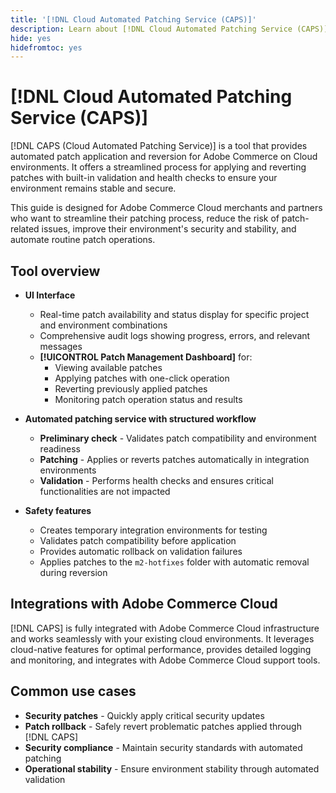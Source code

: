 ```yaml
---
title: '[!DNL Cloud Automated Patching Service (CAPS)]'
description: Learn about [!DNL Cloud Automated Patching Service (CAPS)], its uses, how to access it, and best practices for automated patching
hide: yes
hidefromtoc: yes
---
```

# [!DNL Cloud Automated Patching Service (CAPS)]

[!DNL CAPS (Cloud Automated Patching Service)] is a tool that provides automated patch application and reversion for Adobe Commerce on Cloud environments. It offers a streamlined process for applying and reverting patches with built-in validation and health checks to ensure your environment remains stable and secure.

This guide is designed for Adobe Commerce Cloud merchants and partners who want to streamline their patching process, reduce the risk of patch-related issues, improve their environment's security and stability, and automate routine patch operations.

## Tool overview

* **UI Interface**
  * Real-time patch availability and status display for specific project and environment combinations
  * Comprehensive audit logs showing progress, errors, and relevant messages
  * **[!UICONTROL Patch Management Dashboard]** for:
    * Viewing available patches
    * Applying patches with one-click operation
    * Reverting previously applied patches
    * Monitoring patch operation status and results

* **Automated patching service with structured workflow**
  * **Preliminary check** - Validates patch compatibility and environment readiness
  * **Patching** - Applies or reverts patches automatically in integration environments
  * **Validation** - Performs health checks and ensures critical functionalities are not impacted

* **Safety features**
  * Creates temporary integration environments for testing
  * Validates patch compatibility before application
  * Provides automatic rollback on validation failures
  * Applies patches to the `m2-hotfixes` folder with automatic removal during reversion

## Integrations with Adobe Commerce Cloud

[!DNL CAPS] is fully integrated with Adobe Commerce Cloud infrastructure and works seamlessly with your existing cloud environments. It leverages cloud-native features for optimal performance, provides detailed logging and monitoring, and integrates with Adobe Commerce Cloud support tools.

## Common use cases

* **Security patches** - Quickly apply critical security updates
* **Patch rollback** - Safely revert problematic patches applied through [!DNL CAPS]
* **Security compliance** - Maintain security standards with automated patching
* **Operational stability** - Ensure environment stability through automated validation
